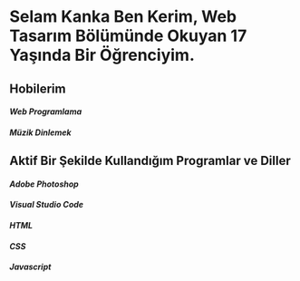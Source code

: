 # Selam Kanka Ben Kerim, Web Tasarım Bölümünde Okuyan 17 Yaşında Bir Öğrenciyim.


## Hobilerim
#### *Web Programlama*
#### *Müzik Dinlemek*

## Aktif Bir Şekilde Kullandığım Programlar ve Diller

#### *Adobe Photoshop*
#### *Visual Studio Code*

#### *HTML*

#### *CSS*

#### *Javascript*
